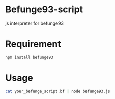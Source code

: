 # Befunge93-script
js interpreter for befunge93

# Requirement
```bash
npm install befunge93
```

# Usage
```bash
cat your_befunge_script.bf | node befunge93.js
```
